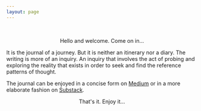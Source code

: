 ```yaml
---
layout: page
---
```

<br>
<p style="text-align:center;">Hello and welcome. Come on in...</p> 

It is the journal of a journey. 
But it is neither an itinerary nor a diary. 
The writing is more of an inquiry. 
An inquiry that involves the act of 
probing and exploring the reality that exists in order to
seek and find the reference patterns of thought. 

The journal can be enjoyed in a concise form on [Medium](https://medium.com/@harminbenjamin) 
or in a more elaborate fashion on [Substack](https://laminseima.substack.com). 

<p style="text-align: center;">That's it. Enjoy it...</p>
<br>
